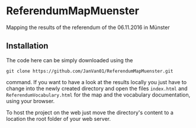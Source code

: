 # ReferendumMapMuenster
Mapping the results of the referendum of the 06.11.2016 in Münster

## Installation
The code here can be simply downloaded using the
```
git clone https://github.com/JanVan01/ReferendumMapMuenster.git
```
command.
If you want to have a look at the results locally you just have to change into the newly created directory and open the files `index.html` and `ReferendumVocabulary.html` for the map and the vocabulary documentation, using your browser.

To host the project on the web just move the directory's content to a location the root folder of your web server.
